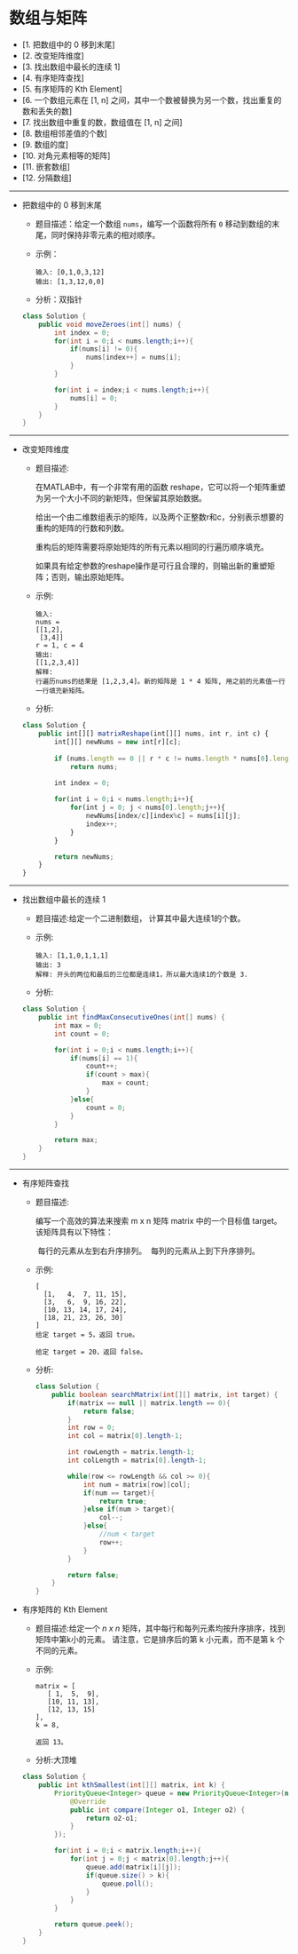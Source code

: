 # 数组与矩阵

- [1. 把数组中的 0 移到末尾]
- [2. 改变矩阵维度]
- [3. 找出数组中最长的连续 1]
- [4. 有序矩阵查找]
- [5. 有序矩阵的 Kth Element]
- [6. 一个数组元素在 [1, n\] 之间，其中一个数被替换为另一个数，找出重复的数和丢失的数]
- [7. 找出数组中重复的数，数组值在 [1, n\] 之间]
- [8. 数组相邻差值的个数]
- [9. 数组的度]
- [10. 对角元素相等的矩阵]
- [11. 嵌套数组]
- [12. 分隔数组]

<hr />

* 把数组中的 0 移到末尾

  * 题目描述：给定一个数组 `nums`，编写一个函数将所有 `0` 移动到数组的末尾，同时保持非零元素的相对顺序。

  * 示例：

    ```
    输入: [0,1,0,3,12]
    输出: [1,3,12,0,0]
    ```

  * 分析：双指针

  ```java
  class Solution {
      public void moveZeroes(int[] nums) {
          int index = 0;
          for(int i = 0;i < nums.length;i++){
              if(nums[i] != 0){
                  nums[index++] = nums[i];
              }
          }
  
          for(int i = index;i < nums.length;i++){
              nums[i] = 0;
          }
      }
  }
  ```

<hr />

* 改变矩阵维度

  * 题目描述:

    在MATLAB中，有一个非常有用的函数 reshape，它可以将一个矩阵重塑为另一个大小不同的新矩阵，但保留其原始数据。

    给出一个由二维数组表示的矩阵，以及两个正整数r和c，分别表示想要的重构的矩阵的行数和列数。

    重构后的矩阵需要将原始矩阵的所有元素以相同的行遍历顺序填充。

    如果具有给定参数的reshape操作是可行且合理的，则输出新的重塑矩阵；否则，输出原始矩阵。

  * 示例:

    ```
    输入: 
    nums = 
    [[1,2],
     [3,4]]
    r = 1, c = 4
    输出: 
    [[1,2,3,4]]
    解释:
    行遍历nums的结果是 [1,2,3,4]。新的矩阵是 1 * 4 矩阵, 用之前的元素值一行一行填充新矩阵。
    ```

  * 分析:

  ```javascript
  class Solution {
      public int[][] matrixReshape(int[][] nums, int r, int c) {
          int[][] newNums = new int[r][c];
          
          if (nums.length == 0 || r * c != nums.length * nums[0].length)
              return nums;
              
          int index = 0;
  
          for(int i = 0;i < nums.length;i++){
              for(int j = 0; j < nums[0].length;j++){
                  newNums[index/c][index%c] = nums[i][j];
                  index++;
              }
          }
  
          return newNums;
      }
  }
  ```

  

<hr />

* 找出数组中最长的连续 1

  * 题目描述:给定一个二进制数组， 计算其中最大连续1的个数。

  * 示例:

    ```
    输入: [1,1,0,1,1,1]
    输出: 3
    解释: 开头的两位和最后的三位都是连续1，所以最大连续1的个数是 3.
    ```

  * 分析:

  ```java
  class Solution {
      public int findMaxConsecutiveOnes(int[] nums) {
          int max = 0;
          int count = 0;
  
          for(int i = 0;i < nums.length;i++){
              if(nums[i] == 1){
                  count++;
                  if(count > max){
                      max = count;
                  }
              }else{
                  count = 0;
              }
          }
  
          return max;
      }
  }
  ```

  

<hr />

* 有序矩阵查找

  * 题目描述:

    编写一个高效的算法来搜索 m x n 矩阵 matrix 中的一个目标值 target。该矩阵具有以下特性：

    ​	每行的元素从左到右升序排列。
    ​	每列的元素从上到下升序排列。

  * 示例:

    ```
    [
      [1,   4,  7, 11, 15],
      [3,   6,  9, 16, 22],
      [10, 13, 14, 17, 24],
      [18, 21, 23, 26, 30]
    ]
    给定 target = 5，返回 true。
    
    给定 target = 20，返回 false。
    ```

  * 分析:

    ```java
    class Solution {
        public boolean searchMatrix(int[][] matrix, int target) {
            if(matrix == null || matrix.length == 0){
                return false;
            }
            int row = 0;
            int col = matrix[0].length-1;
    
            int rowLength = matrix.length-1;
            int colLength = matrix[0].length-1;
    
            while(row <= rowLength && col >= 0){
                int num = matrix[row][col];
                if(num == target){
                    return true;
                }else if(num > target){
                    col--;
                }else{
                    //num < target
                    row++;
                }
            }
    
            return false;
        }
    }
    ```

    

* 有序矩阵的 Kth Element

  * 题目描述:给定一个 *n x n* 矩阵，其中每行和每列元素均按升序排序，找到矩阵中第k小的元素。
    请注意，它是排序后的第 k 小元素，而不是第 k 个不同的元素。

  * 示例:

    ```
    matrix = [
       [ 1,  5,  9],
       [10, 11, 13],
       [12, 13, 15]
    ],
    k = 8,
    
    返回 13。
    ```

  * 分析:大顶堆

  ```java
  class Solution {
      public int kthSmallest(int[][] matrix, int k) {
          PriorityQueue<Integer> queue = new PriorityQueue<Integer>(new Comparator<Integer>() {
              @Override
              public int compare(Integer o1, Integer o2) {
                  return o2-o1;
              }
          });
  
          for(int i = 0;i < matrix.length;i++){
              for(int j = 0;j < matrix[0].length;j++){
                  queue.add(matrix[i][j]);
                  if(queue.size() > k){
                      queue.poll();
                  }
              }
          }
  
          return queue.peek();
      }
  }
  ```

  

